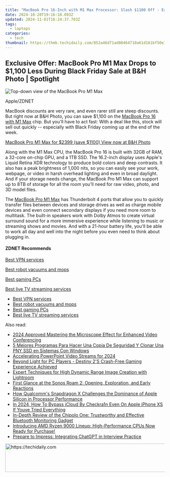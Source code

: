 ```yaml
---
title: "MacBook Pro 16-Inch with M1 Max Processor: Slash $1100 Off - Exclusive Deal at B&H Photo & More | Tech Insights"
date: 2024-10-28T19:16:18.693Z
updated: 2024-11-01T16:24:37.703Z
tags:
  - laptops
categories:
  - tech
thumbnail: https://thmb.techidaily.com/852a46d71ad08464710a61d161bf50e16562d6afe64893bd392e2b875addd5c7.jpg
---
```


## Exclusive Offer: MacBook Pro M1 Max Drops to $1,100 Less During Black Friday Sale at B&H Photo | Spotlight

![Top-down view of the MacBook Pro M1 Max](https://www.zdnet.com/a/img/resize/3d909dae0881c5f58d5c8255bc98863161c01963/2023/07/12/bba1acd0-3a68-4267-b4d8-a3076d2d2da6/macbook-pro-m1-max-cover.jpg?auto=webp&width=1280)

Apple/ZDNET

MacBook discounts are very rare, and even rarer still are steep discounts. But right now at B&H Photo, you can save $1,100 on the [MacBook Pro 16 with M1 Max](https://affportal.bhphoto.com/dl/redventures/?s=zd-%5F%5FCOM%5FCLICK%5FID%5F%5F-dtp&u=https%3A%2F%2Fwww.bhphotovideo.com%2Fc%2Fproduct%2F1668190-REG%2Fapple%5Fmk1a3ll%5Fa%5F16%5F2%5Fmacbook%5Fpro%5Fwith.html) chip. But you'll have to act fast: With a deal like this, stock will sell out quickly -- especially with Black Friday coming up at the end of the week.

[MacBook Pro M1 Max for $2399 (save $1100) View now at B&H Photo](https://affportal.bhphoto.com/dl/redventures/?s=zd-%5F%5FCOM%5FCLICK%5FID%5F%5F-dtp&u=https%3A%2F%2Fwww.bhphotovideo.com%2Fc%2Fproduct%2F1668190-REG%2Fapple%5Fmk1a3ll%5Fa%5F16%5F2%5Fmacbook%5Fpro%5Fwith.html)

Along with the M1 Max CPU, the MacBook Pro 16 is built with 32GB of RAM, a 32-core on-chip GPU, and a 1TB SSD. The 16.2-inch display uses Apple's Liquid Retina XDR technology to produce bold colors and deep contrasts. It also has a peak brightness of 1,000 nits, so you can easily see your work, webpage, or video in harsh overhead lighting and even in broad daylight. And if your storage needs change, the MacBook Pro M1 Max can support up to 8TB of storage for all the room you'll need for raw video, photo, and 3D model files. 

The [MacBook Pro M1 Max](https://affportal.bhphoto.com/dl/redventures/?s=zd-%5F%5FCOM%5FCLICK%5FID%5F%5F-dtp&u=https%3A%2F%2Fwww.bhphotovideo.com%2Fc%2Fproduct%2F1668190-REG%2Fapple%5Fmk1a3ll%5Fa%5F16%5F2%5Fmacbook%5Fpro%5Fwith.html) has Thunderbolt 4 ports that allow you to quickly transfer files between devices and storage drives as well as charge mobile devices and even connect secondary displays if you need more room to multitask. The built-in speakers work with Dolby Atmos to create virtual surround sound for a more immersive experience while listening to music or streaming shows and movies. And with a 21-hour battery life, you'll be able to work all day and well into the night before you even need to think about plugging in.

#### **ZDNET** Recommends

[Best VPN services](https://www.zdnet.com/article/best-vpn/ "Best VPN services")

[Best robot vacuums and mops](https://www.zdnet.com/article/best-robot-vacuum-mop/ "Best robot vacuums and mops")

[Best gaming PCs](https://www.zdnet.com/article/best-gaming-pc/ "Best gaming PCs")

[Best live TV streaming services](https://www.zdnet.com/article/best-live-tv-streaming-service/ "Best live TV streaming services")

* [Best VPN services](https://www.zdnet.com/article/best-vpn/ "Best VPN services")
* [Best robot vacuums and mops](https://www.zdnet.com/article/best-robot-vacuum-mop/ "Best robot vacuums and mops")
* [Best gaming PCs](https://www.zdnet.com/article/best-gaming-pc/ "Best gaming PCs")
* [Best live TV streaming services](https://www.zdnet.com/article/best-live-tv-streaming-service/ "Best live TV streaming services")

<ins class="adsbygoogle"
     style="display:block"
     data-ad-format="autorelaxed"
     data-ad-client="ca-pub-7571918770474297"
     data-ad-slot="1223367746"></ins>

<ins class="adsbygoogle"
     style="display:block"
     data-ad-client="ca-pub-7571918770474297"
     data-ad-slot="8358498916"
     data-ad-format="auto"
     data-full-width-responsive="true"></ins>

<span class="atpl-alsoreadstyle">Also read:</span>
<div><ul>
<li><a href="https://article-helps.techidaily.com/2024-approved-mastering-the-microscope-effect-for-enhanced-video-conferencing/"><u>2024 Approved Mastering the Microscope Effect for Enhanced Video Conferencing</u></a></li>
<li><a href="https://win-unique.techidaily.com/5-mejores-programas-para-hacer-una-copia-de-seguridad-y-clonar-una-pny-ssd-en-sistemas-con-windows/"><u>5 Mejores Programas Para Hacer Una Copia De Seguridad Y Clonar Una PNY SSD en Sistemas Con Windows</u></a></li>
<li><a href="https://extra-tips.techidaily.com/accelerating-powerpoint-video-streams-for-2024/"><u>Accelerating PowerPoint Video Streams for 2024</u></a></li>
<li><a href="https://win-able.techidaily.com/beyond-light-for-pc-players-destiny-2s-crash-free-gaming-experience-achieved/"><u>Beyond Light for PC Players - Destiny 2'S Crash-Free Gaming Experience Achieved</u></a></li>
<li><a href="https://extra-tips.techidaily.com/expert-techniques-for-high-dynamic-range-image-creation-with-lightroom/"><u>Expert Techniques for High Dynamic Range Image Creation with Lightroom</u></a></li>
<li><a href="https://hardware-reviews.techidaily.com/first-glance-at-the-sonos-roam-2-opening-exploration-and-early-reactions/"><u>First Glance at the Sonos Roam 2: Opening, Exploration, and Early Reactions</u></a></li>
<li><a href="https://hardware-reviews.techidaily.com/how-qualcomms-snapdragon-x-challenges-the-dominance-of-apple-silicon-in-processor-performance/"><u>How Qualcomm's Snapdragon X Challenges the Dominance of Apple Silicon in Processor Performance</u></a></li>
<li><a href="https://activate-lock.techidaily.com/in-2024-how-to-bypass-icloud-by-checkra1n-even-on-apple-iphone-xs-if-youve-tried-everything-by-drfone-ios/"><u>In 2024, How To Bypass iCloud By Checkra1n Even On Apple iPhone XS If Youve Tried Everything</u></a></li>
<li><a href="https://hardware-reviews.techidaily.com/in-depth-review-of-the-chipolo-one-trustworthy-and-effective-bluetooth-monitoring-gadget/"><u>In-Depth Review of the Chipolo One: Trustworthy and Effective Bluetooth Monitoring Gadget</u></a></li>
<li><a href="https://hardware-reviews.techidaily.com/introducing-amd-ryzen-9000-lineup-high-performance-cpus-now-ready-for-purchase/"><u>Introducing AMD Ryzen 9000 Lineup: High-Performance CPUs Now Ready for Purchase!</u></a></li>
<li><a href="https://tech-savvy.techidaily.com/prepare-to-impress-integrating-chatgpt-in-interview-practice/"><u>Prepare to Impress: Integrating ChatGPT in Interview Practice</u></a></li>
</ul></div>

<!-- affiliate ads begin -->
<a href="https://appsumo.8odi.net/c/5597632/2137394/7443" target="_top" id="2137394">
  <img src="//a.impactradius-go.com/display-ad/7443-2137394" border="0" alt="https://techidaily.com" width="600" height="90"/>
</a>
<img height="0" width="0" src="https://appsumo.8odi.net/i/5597632/2137394/7443" style="position:absolute;visibility:hidden;" border="0" />
<!-- affiliate ads end -->

